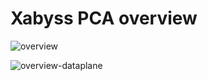 # Xabyss PCA overview

![overview](./figures/overview.png)

![overview-dataplane](./figures/overview-dataplane.png)
